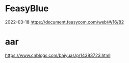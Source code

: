 # FeasyBlue
2022-03-18 https://document.feasycom.com/web/#/16/82

# aar

https://www.cnblogs.com/baiyuas/p/14383723.html